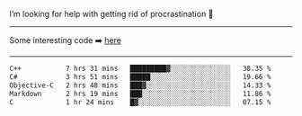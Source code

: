 I’m looking for help with getting rid of procrastination 🤔

-----

Some interesting code :arrow_right: [here](https://github.com/zhen8838/playground)

-----

<!--START_SECTION:waka-->

```txt
C++           7 hrs 31 mins   █████████▓░░░░░░░░░░░░░░░   38.35 %
C#            3 hrs 51 mins   █████░░░░░░░░░░░░░░░░░░░░   19.66 %
Objective-C   2 hrs 48 mins   ███▓░░░░░░░░░░░░░░░░░░░░░   14.33 %
Markdown      2 hrs 19 mins   ███░░░░░░░░░░░░░░░░░░░░░░   11.86 %
C             1 hr 24 mins    █▓░░░░░░░░░░░░░░░░░░░░░░░   07.15 %
```

<!--END_SECTION:waka-->

<!--
**zhen8838/zhen8838** is a ✨ _special_ ✨ repository because its `README.md` (this file) appears on your GitHub profile.

Here are some ideas to get you started:

- 🔭 I’m currently working on ...
- 🌱 I’m currently learning ...
- 👯 I’m looking to collaborate on ...
 ...
- 💬 Ask me about ...
- 📫 How to reach me: ...
- 😄 Pronouns: ...
- ⚡ Fun fact: ...
-->
